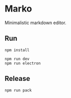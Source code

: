 # Marko

Minimalistic markdown editor.

## Run

```
npm install

npm run dev
npm run electron
```

## Release

```
npm run pack
```
